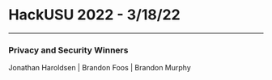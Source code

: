 #   HackUSU 2022 - 3/18/22
---
###   Privacy and Security Winners
Jonathan Haroldsen | Brandon Foos | Brandon Murphy
